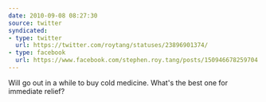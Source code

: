 ```yaml
---
date: 2010-09-08 08:27:30
source: twitter
syndicated:
- type: twitter
  url: https://twitter.com/roytang/statuses/23896901374/
- type: facebook
  url: https://www.facebook.com/stephen.roy.tang/posts/150946678259704
---
```


Will go out in a while to buy cold medicine. What's the best one for immediate relief?